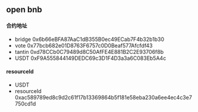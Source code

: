 ## open bnb

#### 合约地址

- bridge 0x6b66eBFA87AaC1dB355B0ec49ECab7F4b32b1b30
- vote 0x77bcb682e01D8763F6757c0D0Beaf577Afcfdf43
- tantin 0xd78CCb0C79489d8C50AfFE4E881B2C2E93706f8b
- USDT 0xF9A555844149DEDC69c3D1F4D3a3a6C083Eb5A4c

#### resourceId

- USDT
- resourceId 0xac589789ed8c9d2c61f17b13369864b5f181e58eba230a6ee4ec4c3e7750cd1d